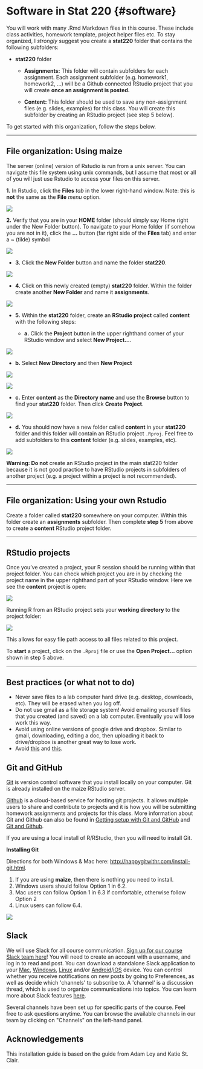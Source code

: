 # Software in Stat 220 {#software}

You will work with many .Rmd Markdown files in this course. These include class activities, homework template, project helper files etc. To stay organized, I *strongly* suggest you create a **stat220** folder that contains the following subfolders:

-   **stat220** folder
    -   **Assignments:** This folder will contain subfolders for each
        assignment. Each assignment subfolder (e.g. homework1,
        homework2, …) will be a Github connected RStudio project that
        you will create **once an assignment is posted.**

    -   **Content:** This folder should be used to save any
        non-assignment files (e.g. slides, examples) for this class. You
        will create this subfolder by creating an RStudio project (see
        step 5 below).

To get started with this organization, follow the steps below.

------------------------------------------------------------------------

## File organization: Using maize

The server (online) version of Rstudio is run from a unix server. You
can navigate this file system using unix commands, but I assume that
most or all of you will just use Rstudio to access your files on this
server.

>
**1.** In Rstudio, click the **Files** *tab* in the lower right-hand
    window. Note: this is **not** the same as the **File** *menu*
    option.

![](img/maize_files.png)

> 
**2.** Verify that you are in your **HOME** folder (should simply
    say Home right under the New Folder button). To navigate to your
    Home folder (if somehow you are not in it), click the **…** button
    (far right side of the **Files** tab) and enter a \~ (tilde) symbol

![](img/maize_home.png)

-   **3.** Click the **New Folder** button and name the folder
    **stat220**.

![](img/maize_newfolder.png)

-   **4.** Click on this newly created (empty) **stat220** folder.
    Within the folder create another **New Folder** and name it
    **assignments**.

![](img/maize_stat220.png)

-   **5.** Within the **stat220** folder, create an **RStudio project**
    called **content** with the following steps:

    -   **a.** Click the **Project** button in the upper righthand
        corner of your RStudio window and select **New Project…**.

![](img/maize_project.png)

-   **b.** Select **New Directory** and then **New Project**

![](img/maize_newdirectory.png)

![](img/maize_newdirectory2.png)

-   **c.** Enter **content** as the **Directory name** and use the
    **Browse** button to find your **stat220** folder. Then click
    **Create Project**.

![](img/maize_create.png)

-   **d.** You should now have a new folder called **content** in your
    **stat220** folder and this folder will contain an RStudio project
    `.Rproj`. Feel free to add subfolders to this **content** folder
    (e.g. slides, examples, etc).

![](img/maize_Rproj.png)

**Warning: Do not** create an RStudio project in the main stat220 folder
because it is not good practice to have RStudio projects in subfolders
of another project (e.g. a project within a project is not recommended).

------------------------------------------------------------------------

## File organization: Using your own Rstudio

Create a folder called **stat220** somewhere on your computer. Within
this folder create an **assignments** subfolder. Then complete **step
5** from above to create a **content** RStudio project folder.

------------------------------------------------------------------------

## RStudio projects

Once you’ve created a project, your R session should be running within
that project folder. You can check which project you are in by checking
the project name in the upper righthand part of your RStudio window.
Here we see the **content** project is open:

![](img/maize_content.png)

Running R from an RStudio project sets your **working directory** to the
project folder:

![](img/maize_getwd.png)

This allows for easy file path access to all files related to this
project.

To **start** a project, click on the `.Rproj` file or use the **Open
Project…** option shown in step 5 above.

------------------------------------------------------------------------

## Best practices (or what not to do)

-   Never save files to a lab computer hard drive (e.g. desktop,
    downloads, etc). They will be erased when you log off.
-   Do not use gmail as a file storage system! Avoid emailing yourself
    files that you created (and saved) on a lab computer. Eventually you
    will lose work this way.
-   Avoid using online versions of google drive and dropbox. Similar to
    gmail, downloading, editing a doc, then uploading it back to
    drive/dropbox is another great way to lose work.
-   Avoid [this](https://xkcd.com/1459/) and [this](http://phdcomics.com/comics.php?f=1531).


## Git and GitHub

[Git](https://happygitwithr.com/big-picture.html#why-git) is version
control software that you install locally on your computer. Git is
already installed on the maize RStudio server.

[Github](https://happygitwithr.com/big-picture.html#why-github) is a
cloud-based service for hosting git projects. It allows multiple users
to share and contribute to projects and it is how you will be submitting
homework assignments and projects for this class. More information about Git and
Github can also be found in [Getting setup with Git and
GitHub](https://rfortherestofus.com/2021/02/how-to-use-git-github-with-r/) and [Git and Github](https://sahirbhatnagar.com/rpkg/#gitgithub).

If you are using a local install of R/RStudio, then you will need to
install Git.

**Installing Git**

Directions for both Windows & Mac here:
<http://happygitwithr.com/install-git.html>.

> 
1. If you are using **maize**, then there is nothing you need to install.
2. Windows users should follow Option 1 in 6.2.
3. Mac users can follow Option 1 in 6.3 if comfortable, otherwise follow Option 2
4. Linux users can follow 6.4.

![](img/maize_gittab.png)

## Slack

We will use Slack for all course communication. [Sign up for our course
Slack team
here](https://join.slack.com/t/datasciencewinter24/shared_invite/zt-2a2xv06eo-csIThOBrnJ_UY~jImBiUoQ)!
You will need to create an account with a username, and log in to read
and post. You can download a
standalone Slack application to your
[Mac](https://slack.com/downloads/osx),
[Windows](https://slack.com/downloads/windows),
[Linux](https://slack.com/downloads/linux) and/or
[Android](https://slack.com/downloads/android)/[iOS](https://slack.com/downloads/ios)
device. You can control whether you receive notifications on new posts
by going to Preferences, as well as decide which 'channels' to subscribe
to. A 'channel' is a discussion thread, which is used to organize
communications into topics. You can learn more about Slack features
[here](https://slack.com/help/articles/218080037-Getting-started-for-new-Slack-users).

Several channels have been set up for specific parts of the course. Feel
free to ask questions anytime. You can browse the available channels in
our team by clicking on "Channels" on the left-hand panel.


## Acknowledgements

This installation guide is based on the guide from Adam Loy and Katie St. Clair.
